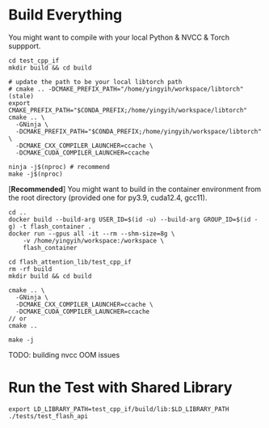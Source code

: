 # Build Everything
You might want to compile with your local Python & NVCC & Torch suppport.
```
cd test_cpp_if
mkdir build && cd build

# update the path to be your local libtorch path
# cmake .. -DCMAKE_PREFIX_PATH="/home/yingyih/workspace/libtorch" (stale)
export CMAKE_PREFIX_PATH="$CONDA_PREFIX;/home/yingyih/workspace/libtorch"
cmake .. \
  -GNinja \
  -DCMAKE_PREFIX_PATH="$CONDA_PREFIX;/home/yingyih/workspace/libtorch" \
  -DCMAKE_CXX_COMPILER_LAUNCHER=ccache \
  -DCMAKE_CUDA_COMPILER_LAUNCHER=ccache

ninja -j$(nproc) # recommend
make -j$(nproc)
```
[**Recommended**] You might want to build in the container environment from the root directory (provided one for py3.9, cuda12.4, gcc11).
```
cd ..
docker build --build-arg USER_ID=$(id -u) --build-arg GROUP_ID=$(id -g) -t flash_container .
docker run --gpus all -it --rm --shm-size=8g \
    -v /home/yingyih/workspace:/workspace \
    flash_container

cd flash_attention_lib/test_cpp_if
rm -rf build
mkdir build && cd build

cmake .. \
  -GNinja \
  -DCMAKE_CXX_COMPILER_LAUNCHER=ccache \
  -DCMAKE_CUDA_COMPILER_LAUNCHER=ccache
// or
cmake ..

make -j
```

TODO: building nvcc OOM issues

# Run the Test with Shared Library
```
export LD_LIBRARY_PATH=test_cpp_if/build/lib:$LD_LIBRARY_PATH
./tests/test_flash_api
```